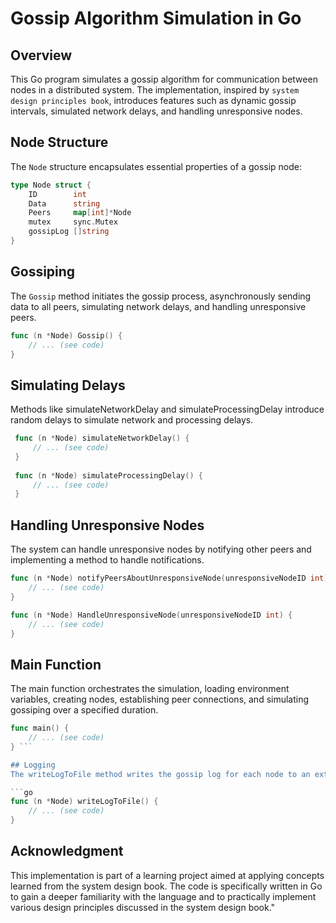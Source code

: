 # Gossip Algorithm Simulation in Go

## Overview

This Go program simulates a gossip algorithm for communication between nodes in a distributed system. The implementation, inspired by `system design principles book`, introduces features such as dynamic gossip intervals, simulated network delays, and handling unresponsive nodes.

## Node Structure

The `Node` structure encapsulates essential properties of a gossip node:

```go
type Node struct {
    ID        int
    Data      string
    Peers     map[int]*Node
    mutex     sync.Mutex
    gossipLog []string
}
```
## Gossiping

 The `Gossip` method initiates the gossip process, asynchronously sending data to all peers, simulating network delays, 
 and handling unresponsive peers.
 ```go  
 func (n *Node) Gossip() {
     // ... (see code)
 } 
 ```
##  Simulating Delays
 Methods like simulateNetworkDelay and simulateProcessingDelay introduce random delays to simulate network and processing delays.
 
``` go
 func (n *Node) simulateNetworkDelay() {
     // ... (see code)
 }
 
 func (n *Node) simulateProcessingDelay() {
     // ... (see code)
 }
 ```
## Handling Unresponsive Nodes
The system can handle unresponsive nodes by notifying other peers and implementing a method to handle notifications.

```go
func (n *Node) notifyPeersAboutUnresponsiveNode(unresponsiveNodeID int) {
    // ... (see code)
}

func (n *Node) HandleUnresponsiveNode(unresponsiveNodeID int) {
    // ... (see code)
}
```
## Main Function
The main function orchestrates the simulation, loading environment variables, creating nodes, establishing peer connections, and simulating gossiping over a specified duration.
```go 
func main() {
    // ... (see code)
} ```

## Logging
The writeLogToFile method writes the gossip log for each node to an external file.

```go
func (n *Node) writeLogToFile() {
    // ... (see code)
}
```
## Acknowledgment
This implementation is part of a learning project aimed at applying concepts learned from the system design book. The code is specifically written in Go to gain a deeper familiarity with the language and to practically implement various design principles discussed in the system design book."
